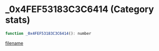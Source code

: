 # _0x4FEF53183C3C6414 (Category stats)

```js
function _0x4FEF53183C3C6414(): number
```

[filename](_0x4FEF53183C3C6414_m.md ':include')